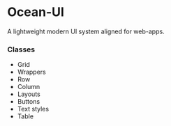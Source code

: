 # Ocean-UI
A lightweight modern UI system aligned for web-apps. 


### Classes
- Grid
- Wrappers
- Row
- Column
- Layouts
- Buttons
- Text styles
- Table

